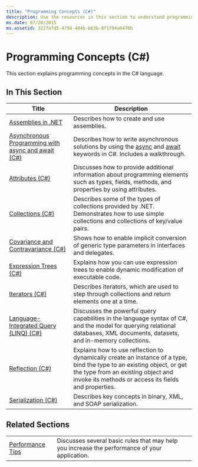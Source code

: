 ```yaml
---
title: "Programming Concepts (C#)"
description: Use the resources in this section to understand programming concepts in the C# language, including object-oriented programming.
ms.date: 07/20/2015
ms.assetid: 3227afd5-4794-484b-b83b-0f1f94a0476b
---
```

# Programming Concepts (C#)

This section explains programming concepts in the C# language.  
  
## In This Section  
  
|Title|Description|  
|-----------|-----------------|  
|[Assemblies in .NET](../../../standard/assembly/index.md)|Describes how to create and use assemblies.|  
|[Asynchronous Programming with async and await (C#)](./async/index.md)|Describes how to write asynchronous solutions by using the [async](../../language-reference/keywords/async.md) and [await](../../language-reference/operators/await.md) keywords in C#. Includes a walkthrough.|  
|[Attributes (C#)](./attributes/index.md)|Discusses how to provide additional information about programming elements such as types, fields, methods, and properties by using attributes.|  
|[Collections (C#)](./collections.md)|Describes some of the types of collections provided by .NET. Demonstrates how to use simple collections and collections of key/value pairs.|  
|[Covariance and Contravariance (C#)](./covariance-contravariance/index.md)|Shows how to enable implicit conversion of generic type parameters in interfaces and delegates.|  
|[Expression Trees (C#)](./expression-trees/index.md)|Explains how you can use expression trees to enable dynamic modification of executable code.|  
|[Iterators (C#)](./iterators.md)|Describes iterators, which are used to step through collections and return elements one at a time.|  
|[Language-Integrated Query (LINQ) (C#)](./linq/index.md)|Discusses the powerful query capabilities in the language syntax of C#, and the model for querying relational databases, XML documents, datasets, and in-memory collections.|  
|[Reflection (C#)](./reflection.md)|Explains how to use reflection to dynamically create an instance of a type, bind the type to an existing object, or get the type from an existing object and invoke its methods or access its fields and properties.|  
|[Serialization (C#)](./serialization/index.md)|Describes key concepts in binary, XML, and SOAP serialization.|  
  
## Related Sections  
  
|||  
|---|---|  
|[Performance Tips](../../../framework/performance/performance-tips.md) | Discusses several basic rules that may help you increase the performance of your application.|
